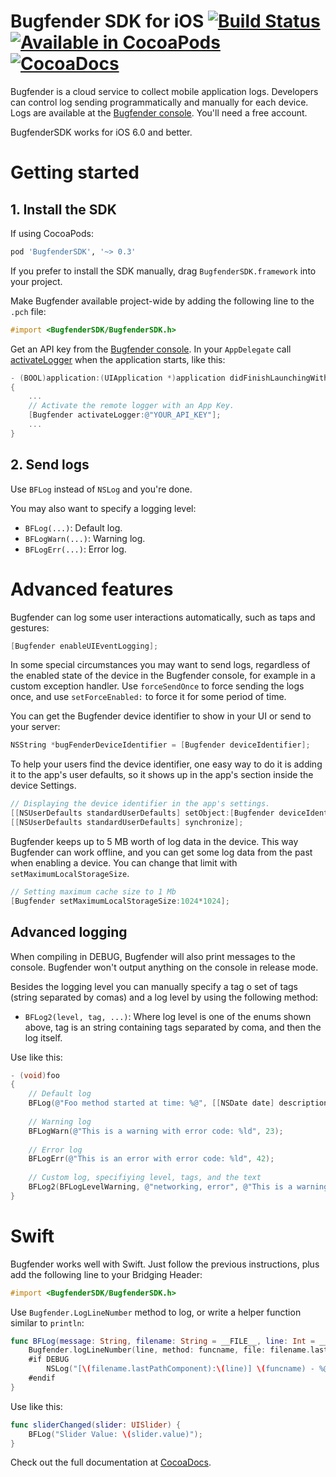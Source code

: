 Bugfender SDK for iOS [![Build Status](https://travis-ci.org/bugfender/BugfenderSDK-iOS-swift-sample.svg)](https://travis-ci.org/bugfender/BugfenderSDK-iOS-swift-sample) [![Available in CocoaPods](https://img.shields.io/cocoapods/v/BugfenderSDK.svg)](https://cocoapods.org/pods/BugfenderSDK) [![CocoaDocs](https://img.shields.io/badge/docs-%E2%9C%93-blue.svg)](http://cocoadocs.org/docsets/BugfenderSDK/) 
===================

Bugfender is a cloud service to collect mobile application logs. Developers can control log sending programmatically and manually for each device. Logs are available at the [Bugfender console](https://app.bugfender.com/). You'll need a free account.

BugfenderSDK works for iOS 6.0 and better.

# Getting started

## 1. Install the SDK

If using CocoaPods:

```ruby
pod 'BugfenderSDK', '~> 0.3'
```

If you prefer to install the SDK manually, drag `BugfenderSDK.framework` into your project.

Make Bugfender available project-wide by adding the following line to the `.pch` file:

```objective-c
#import <BugfenderSDK/BugfenderSDK.h>
```

Get an API key from the [Bugfender console](https://app.bugfender.com/). In your `AppDelegate` call [activateLogger](http://cocoadocs.org/docsets/BugfenderSDK/0.3.5/Classes/Bugfender.html#//api/name/activateLogger:) when the application starts, like this:

```objective-c
- (BOOL)application:(UIApplication *)application didFinishLaunchingWithOptions:(NSDictionary *)launchOptions
{
    ...
    // Activate the remote logger with an App Key.
    [Bugfender activateLogger:@"YOUR_API_KEY"];
    ...
}
```

## 2. Send logs

Use `BFLog` instead of `NSLog` and you're done.

You may also want to specify a logging level:

- `BFLog(...)`: Default log.
- `BFLogWarn(...)`: Warning log.
- `BFLogErr(...)`: Error log.

# Advanced features

Bugfender can log some user interactions automatically, such as taps and gestures:

```objective-c
[Bugfender enableUIEventLogging];
```

In some special circumstances you may want to send logs, regardless of the enabled state of the device in the Bugfender console, for example in a custom exception handler. Use `forceSendOnce` to force sending the logs once, and use `setForceEnabled:` to force it for some period of time.

You can get the Bugfender device identifier to show in your UI or send to your server:

```objective-c
NSString *bugFenderDeviceIdentifier = [Bugfender deviceIdentifier];
```

To help your users find the device identifier, one easy way to do it is adding it to the app's user defaults, so it shows up in the app's section inside the device Settings.

```objective-c
// Displaying the device identifier in the app's settings.
[[NSUserDefaults standardUserDefaults] setObject:[Bugfender deviceIdentifier] forKey:@"bugfenderDeviceIDKey"];
[[NSUserDefaults standardUserDefaults] synchronize];
```

Bugfender keeps up to 5 MB worth of log data in the device. This way Bugfender can work offline, and you can get some log data from the past when enabling a device. You can change that limit with `setMaximumLocalStorageSize`.

```objective-c
// Setting maximum cache size to 1 Mb
[Bugfender setMaximumLocalStorageSize:1024*1024];
```

## Advanced logging

When compiling in DEBUG, Bugfender will also print messages to the console. Bugfender won't output anything on the console in release mode.

Besides the logging level you can manually specify a tag o set of tags (string separated by comas) and a log level by using the following method:

- `BFLog2(level, tag, ...)`: Where log level is one of the enums shown above, tag is an string containing tags separated by coma, and then the log itself.

Use like this:

```objective-c
- (void)foo
{
    // Default log
    BFLog(@"Foo method started at time: %@", [[NSDate date] description]);
    
    // Warning log
    BFLogWarn(@"This is a warning with error code: %ld", 23);
    
    // Error log
    BFLogErr(@"This is an error with error code: %ld", 42);
    
    // Custom log, specifiying level, tags, and the text
    BFLog2(BFLogLevelWarning, @"networking, error", @"This is a warning with some tags. Error code: %ld", (long)23);
}
```

# Swift

Bugfender works well with Swift. Just follow the previous instructions, plus add the following line to your Bridging Header:

```objective-c
#import <BugfenderSDK/BugfenderSDK.h>
```

Use `Bugfender.LogLineNumber` method to log, or write a helper function similar to `println`:

```swift
func BFLog(message: String, filename: String = __FILE__, line: Int = __LINE__, funcname: String = __FUNCTION__) {
    Bugfender.logLineNumber(line, method: funcname, file: filename.lastPathComponent, level: BFLogLevel.Default, tag: nil, message: message)
    #if DEBUG
        NSLog("[\(filename.lastPathComponent):\(line)] \(funcname) - %@", message)
    #endif
}
```

Use like this:
```swift
func sliderChanged(slider: UISlider) {
    BFLog("Slider Value: \(slider.value)");
}
```

Check out the full documentation at [CocoaDocs](http://cocoadocs.org/docsets/BugfenderSDK/).
